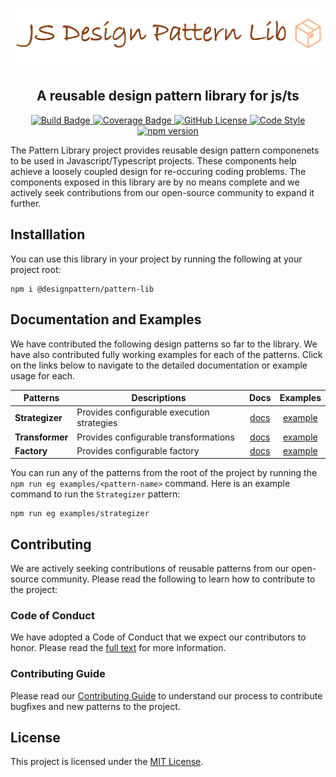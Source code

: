 ![Pattern Lib Banner](docs/pattern-lib.png)

<h2 align="center">A reusable design pattern library for js/ts</h2>
<p align="center">
    <a href="https://github.com/crupakheti/pattern-lib/actions/workflows/node.js.yml?query=workflow%3A%22Node.js+CI%22+branch%3Amain++">
        <img alt="Build Badge" src="https://github.com/crupakheti/pattern-lib/actions/workflows/node.js.yml/badge.svg"></img>
    </a>
    <a href="https://github.com/crupakheti/pattern-lib/actions/workflows/node.js.yml?query=workflow%3A%22Node.js+CI%22+branch%3Amain++">
        <img alt="Coverage Badge" src="https://img.shields.io/endpoint?url=https://gist.githubusercontent.com/crupakheti/d551fd551fb6cb3687e1e775e627e039/raw/pattern-lib__heads_main.json"></img>
    </a>
    <a href="https://github.com/crupakheti/pattern-lib/blob/main/LICENSE">
        <img alt="GitHub License" src="https://img.shields.io/badge/License-MIT-blue.svg"></img>
    </a>
    <a href="https://github.com/prettier/prettier">
        <img alt="Code Style" src="https://img.shields.io/badge/Code_Style-prettier-ff69b4.svg?style=flat-square"></img>
    </a>
    <a href="https://www.npmjs.com/package/@designpattern/pattern-lib">
        <img alt="npm version" src="https://img.shields.io/npm/v/@designpattern/pattern-lib.svg?style=flat-square">
    </a>
</p>

The Pattern Library project provides reusable design pattern componenets to be used in Javascript/Typescript projects. These components help achieve a loosely coupled design for re-occuring coding problems. The components exposed in this library are by no means complete and we actively seek contributions from our open-source community to expand it further.

## Installlation

You can use this library in your project by running the following at your project root:

```
npm i @designpattern/pattern-lib
```

## Documentation and Examples

We have contributed the following design patterns so far to the library. We have also contributed fully working examples for each of the patterns. Click on the links below to navigate to the detailed documentation or example usage for each.

| Patterns        | Descriptions                               |           Docs           |            Examples             |
| --------------- | ------------------------------------------ | :----------------------: | :-----------------------------: |
| **Strategizer** | Provides configurable execution strategies | [docs](docs/strategizer) | [example](examples/strategizer) |
| **Transformer** | Provides configurable transformations      | [docs](docs/transformer) | [example](examples/transformer) |
| **Factory**     | Provides configurable factory              |   [docs](docs/factory)   |   [example](examples/factory)   |

You can run any of the patterns from the root of the project by running the `npm run eg examples/<pattern-name>` command. Here is an example command to run the `Strategizer` pattern:

```
npm run eg examples/strategizer
```

## Contributing

We are actively seeking contributions of reusable patterns from our open-source community. Please read the following to learn how to contribute to the project:

### Code of Conduct

We have adopted a Code of Conduct that we expect our contributors to honor. Please read the [full text](CODE_OF_CONDUCT.md) for more information.

### Contributing Guide

Please read our [Contributing Guide](CONTRIBUTING.md) to understand our process to contribute bugfixes and new patterns to the project.

## License

This project is licensed under the [MIT License](LICENSE).
